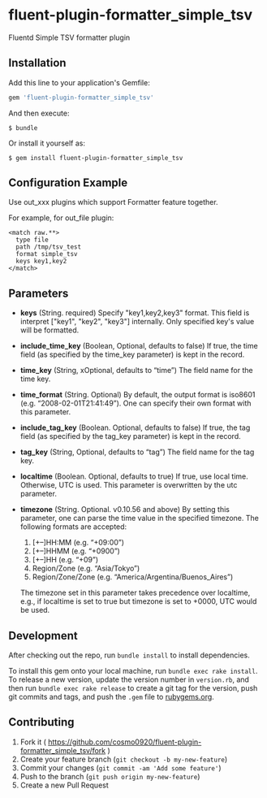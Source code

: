 # fluent-plugin-formatter_simple_tsv

Fluentd Simple TSV formatter plugin

## Installation

Add this line to your application's Gemfile:

```ruby
gem 'fluent-plugin-formatter_simple_tsv'
```

And then execute:

    $ bundle

Or install it yourself as:

    $ gem install fluent-plugin-formatter_simple_tsv

## Configuration Example

Use out_xxx plugins which support Formatter feature together.

For example, for out_file plugin:

```
<match raw.**>
  type file
  path /tmp/tsv_test
  format simple_tsv
  keys key1,key2
</match>
```
## Parameters

- **keys** (String. required) Specify "key1,key2,key3" format. This field is interpret ["key1", "key2", "key3"] internally. Only specified key's value will be formatted.
- **include_time_key** (Boolean, Optional, defaults to false) If true, the time field (as specified by the time_key parameter) is kept in the record.
- **time_key** (String, xOptional, defaults to “time”) The field name for the time key.
- **time_format** (String. Optional) By default, the output format is iso8601 (e.g. “2008-02-01T21:41:49”). One can specify their own format with this parameter.
- **include_tag_key** (Boolean. Optional, defaults to false) If true, the tag field (as specified by the tag_key parameter) is kept in the record.
- **tag_key** (String, Optional, defaults to “tag”) The field name for the tag key.
- **localtime** (Boolean. Optional, defaults to true) If true, use local time. Otherwise, UTC is used. This parameter is overwritten by the utc parameter.
- **timezone** (String. Optional. v0.10.56 and above) By setting this parameter, one can parse the time value in the specified timezone. The following formats are accepted:

    1. [+–]HH:MM (e.g. “+09:00”)
    1. [+–]HHMM (e.g. “+0900”)
    1. [+–]HH (e.g. “+09”)
    1. Region/Zone (e.g. “Asia/Tokyo”)
    1. Region/Zone/Zone (e.g. “America/Argentina/Buenos_Aires”)

  The timezone set in this parameter takes precedence over localtime, e.g., if localtime is set to true but timezone is set to +0000, UTC would be used.

## Development

After checking out the repo, run `bundle install` to install dependencies.

To install this gem onto your local machine, run `bundle exec rake install`. To release a new version, update the version number in `version.rb`, and then run `bundle exec rake release` to create a git tag for the version, push git commits and tags, and push the `.gem` file to [rubygems.org](https://rubygems.org).

## Contributing

1. Fork it ( https://github.com/cosmo0920/fluent-plugin-formatter_simple_tsv/fork )
2. Create your feature branch (`git checkout -b my-new-feature`)
3. Commit your changes (`git commit -am 'Add some feature'`)
4. Push to the branch (`git push origin my-new-feature`)
5. Create a new Pull Request
